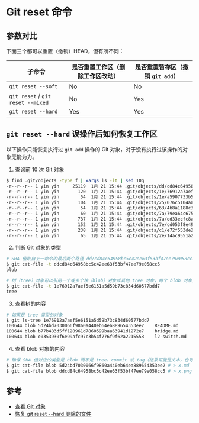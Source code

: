 # Git reset 命令

## 参数对比

下面三个都可以重置（撤销）HEAD，但有所不同：

| 子命令                            | 是否重置工作区（删除工作区改动） | 是否重置暂存区（撤销 `git add`） |
| --------------------------------- | -------------------------------- | -------------------------------- |
| `git reset --soft`                | No                               | No                               |
| `git reset` / `git reset --mixed` | No                               | Yes                              |
| `git reset --hard`                | Yes                              | Yes                              |

## `git reset --hard` 误操作后如何恢复工作区

以下操作只能恢复执行过 `git add` 操作的 Git 对象，对于没有执行过该操作的对象无能为力。

1. 查询前 10 次 Git 对象

```sh
$ find .git/objects -type f | xargs ls -lt | sed 10q
-r--r--r-- 1 yin yin     25119  1月 21 15:44 .git/objects/dd/cd84c64958bc5c42ee63f53bf47ee79e058cc5
-r--r--r-- 1 yin yin       120  1月 21 15:44 .git/objects/1e/76912a7aef5e6151a5d59b73c834d60577bdd7
-r--r--r-- 1 yin yin        54  1月 21 15:44 .git/objects/1e/a5907733b5db088d42be5953c5ca4cb844fe69
-r--r--r-- 1 yin yin       104  1月 21 15:44 .git/objects/25/076c5104aaa47e260e54031efcf254108f3201
-r--r--r-- 1 yin yin        54  1月 21 15:44 .git/objects/63/4b8a1188c3b1f90c9c690cc21433b48fd6755e
-r--r--r-- 1 yin yin        60  1月 21 15:44 .git/objects/7a/79ea64c675170efd0cc985ec573e32bee765c5
-r--r--r-- 1 yin yin       737  1月 21 15:44 .git/objects/7a/ed33ecfc8ac1161cfc00145a42307b8a552c49
-r--r--r-- 1 yin yin       152  1月 21 15:44 .git/objects/7e/cd053f8e49a821360961d142689b39c1cffa71
-r--r--r-- 1 yin yin       238  1月 21 15:44 .git/objects/c1/e72f553de27452532939bfad64598d498df801
-r--r--r-- 1 yin yin        65  1月 21 15:44 .git/objects/2e/14ac9551a2b122c4293bb3185bec90b9f6dde6
```

2. 判断 Git 对象的类型

```sh
# SHA 值取自上一命令的最后两个路径 dd/cd84c64958bc5c42ee63f53bf47ee79e058cc5 （也可以只取一部分，如：ddcd84）
$ git cat-file -t ddcd84c64958bc5c42ee63f53bf47ee79e058cc5
blob

# 树（tree）对象可以引用一个或多个块（blob）对象或其他 tree 对象，每个 blob 对象对应一个文件
$ git cat-file -t 1e76912a7aef5e6151a5d59b73c834d60577bdd7
tree
```

3. 查看树的内容

```sh
# 如果是 tree 类型的对象
$ git ls-tree 1e76912a7aef5e6151a5d59b73c834d60577bdd7
100644 blob 5d24bd7030066f9860a440eb64ea889654353ee2    README.md
100644 blob b77b483d5ff120961d7860599baa63941d1272e7    bridge.md
100644 blob c0353930f6e99afc97c3b54f776f9f62a2215558    l2-switch.md
```

4. 查看 blob 对象的内容

```sh
# 确保 SHA 值对应的类型是 blob 而不是 tree、commit 或 tag（结果可能是文本，也可能是图片等二进制文件）
$ git cat-file blob 5d24bd7030066f9860a440eb64ea889654353ee2 # > x.md
$ git cat-file blob ddcd84c64958bc5c42ee63f53bf47ee79e058cc5 # > x.png
```

## 参考

* [查看 Git 对象](https://www.kancloud.cn/thinkphp/git-community-book/40847)
* [恢复 git reset --hard 删除的文件](https://blog.csdn.net/w47_csdn/article/details/82701947)